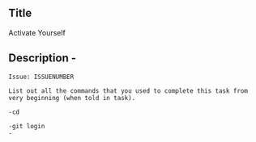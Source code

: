 ## Title

  Activate Yourself 

## Description -

    Issue: ISSUENUMBER

    List out all the commands that you used to complete this task from very beginning (when told in task).

    -cd
    
    -git login
    -
